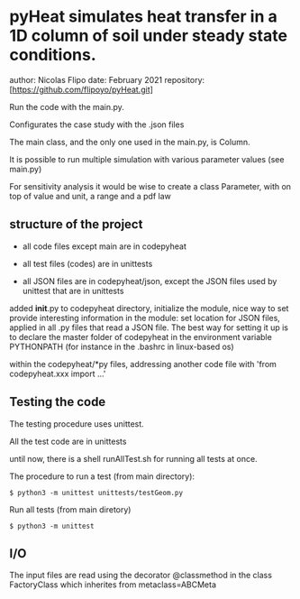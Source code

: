 # pyHeat  simulates heat transfer in a 1D column of soil under steady state conditions.

author: Nicolas Flipo 
date: February 2021 
repository: [https://github.com/flipoyo/pyHeat.git] 

Run the code with the main.py.

Configurates the case study with the .json files

The main class, and the only one used in the main.py, is Column.

It is possible to run multiple simulation with various parameter values (see main.py)

For sensitivity analysis it would be wise to create a class Parameter, with on top of value and unit, a range and a pdf law

## structure of the project

* all code files except main are in codepyheat

* all test files (codes) are in unittests
 
* all JSON files are in codepyheat/json, except the JSON files used by unittest that are in unittests
 
 added __init__.py to codepyheat directory, initialize the module, nice way to set provide interesting information in the module: set location for JSON files, applied in all .py files that read a JSON file. The best way for setting it up is to declare the master folder of codepyheat in the environment variable PYTHONPATH (for instance in the .bashrc in linux-based os)
 
within the codepyheat/*py files, addressing another code file with 'from codepyheat.xxx import ...'



## Testing the code

The testing procedure uses unittest.

All the test code are in unittests

until now, there is a shell runAllTest.sh for running all tests at once.

The procedure to run a test (from main directory):
```
$ python3 -m unittest unittests/testGeom.py
```

Run all tests (from main diretory)

```
$ python3 -m unittest
```

## I/O

The input files are read using the decorator @classmethod in the class FactoryClass which inherites from   metaclass=ABCMeta